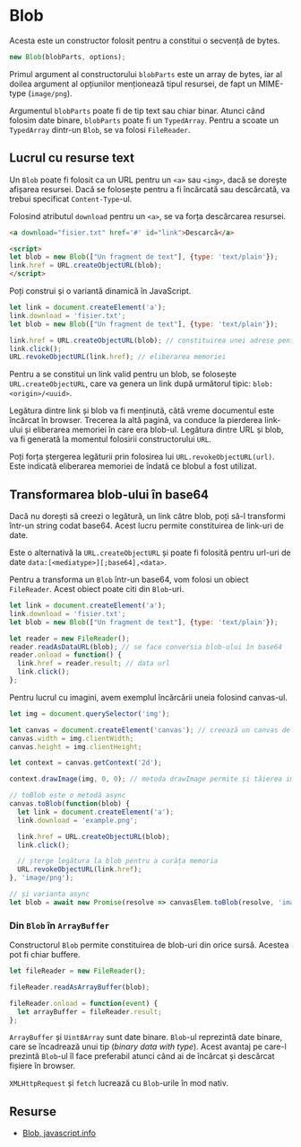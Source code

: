 # Blob

Acesta este un constructor folosit pentru a constitui o secvență de bytes.

```javascript
new Blob(blobParts, options);
```

Primul argument al constructorului `blobParts` este un array de bytes, iar al doilea argument al opțiunilor menționează tipul resursei, de fapt un MIME-type (`image/png`).

Argumentul `blobParts` poate fi de tip text sau chiar binar. Atunci când folosim date binare, `blobParts` poate fi un `TypedArray`. Pentru a scoate un `TypedArray` dintr-un `Blob`, se va folosi `FileReader`.

## Lucrul cu resurse text

Un `Blob` poate fi folosit ca un URL pentru un `<a>` sau `<img>`, dacă se dorește afișarea resursei. Dacă se folosește pentru a fi încărcată sau descărcată, va trebui specificat `Content-Type`-ul.

Folosind atributul `download` pentru un `<a>`, se va forța descărcarea resursei.

```html
<a download="fisier.txt" href='#' id="link">Descarcă</a>

<script>
let blob = new Blob(["Un fragment de text"], {type: 'text/plain'});
link.href = URL.createObjectURL(blob);
</script>
```

Poți construi și o variantă dinamică în JavaScript.

```javascript
let link = document.createElement('a');
link.download = 'fisier.txt';
let blob = new Blob(["Un fragment de text"], {type: 'text/plain'});

link.href = URL.createObjectURL(blob); // constituirea unei adrese pentru blob
link.click();
URL.revokeObjectURL(link.href); // eliberarea memoriei
```

Pentru a se constitui un link valid pentru un blob, se folosește `URL.createObjectURL`, care va genera un link după următorul tipic: `blob:<origin>/<uuid>`.

Legătura dintre link și blob va fi menținută, câtă vreme documentul este încărcat în browser. Trecerea la altă pagină, va conduce la pierderea link-ului și eliberarea memoriei în care era blob-ul. Legătura dintre URL și blob, va fi generată la momentul folosirii constructorului `URL`.

Poți forța ștergerea legăturii prin folosirea lui `URL.revokeObjectURL(url)`. Este indicată eliberarea memoriei de îndată ce blobul a fost utilizat.

## Transformarea blob-ului în base64

Dacă nu dorești să creezi o legătură, un link către blob, poți să-l transformi într-un string codat base64. Acest lucru permite constituirea de link-uri de date.

Este o alternativă la `URL.createObjectURL` și poate fi folosită pentru url-uri de date `data:[<mediatype>][;base64],<data>`.

Pentru a transforma un `Blob` într-un base64, vom folosi un obiect `FileReader`. Acest obiect poate citi din `Blob`-uri.

```javascript
let link = document.createElement('a');
link.download = 'fisier.txt';
let blob = new Blob(["Un fragment de text"], {type: 'text/plain'});

let reader = new FileReader();
reader.readAsDataURL(blob); // se face conversia blob-ului în base64
reader.onload = function() {
  link.href = reader.result; // data url
  link.click();
};
```

Pentru lucrul cu imagini, avem exemplul încărcării uneia folosind canvas-ul.

```javascript
let img = document.querySelector('img');

let canvas = document.createElement('canvas'); // creează un canvas de aceeași dimensiune
canvas.width = img.clientWidth;
canvas.height = img.clientHeight;

let context = canvas.getContext('2d');

context.drawImage(img, 0, 0); // metoda drawImage permite și tăierea imaginii, dacă se dorește

// toBlob este o metodă async
canvas.toBlob(function(blob) {
  let link = document.createElement('a');
  link.download = 'example.png';

  link.href = URL.createObjectURL(blob);
  link.click();

  // șterge legătura la blob pentru a curăța memoria
  URL.revokeObjectURL(link.href);
}, 'image/png');

// și varianta async
let blob = await new Promise(resolve => canvasElem.toBlob(resolve, 'image/png'));
```

### Din `Blob` în `ArrayBuffer`

Constructorul `Blob` permite constituirea de blob-uri din orice sursă. Acestea pot fi chiar buffere.

```javascript
let fileReader = new FileReader();

fileReader.readAsArrayBuffer(blob);

fileReader.onload = function(event) {
  let arrayBuffer = fileReader.result;
};
```

`ArrayBuffer` și `Uint8Array` sunt date binare. `Blob`-ul reprezintă date binare, care se încadrează unui tip (*binary data with type*).
Acest avantaj pe care-l prezintă `Blob`-ul îl face preferabil atunci când ai de încărcat și descărcat fișiere în browser.

`XMLHttpRequest` și `fetch` lucrează cu `Blob`-urile în mod nativ.

## Resurse

- [Blob, javascript.info](https://javascript.info/blob)
